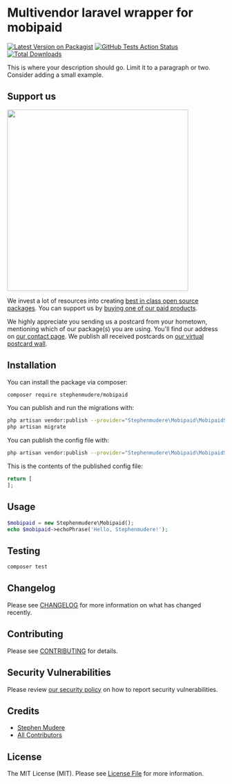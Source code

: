 # Multivendor laravel wrapper for mobipaid

[![Latest Version on Packagist](https://img.shields.io/packagist/v/stephenmudere/mobipaid.svg?style=flat-square)](https://packagist.org/packages/stephenmudere/mobipaid)
[![GitHub Tests Action Status](https://img.shields.io/github/workflow/status/stephenmudere/mobipaid/run-tests?label=tests)](https://github.com/stephenmudere/mobipaid/actions?query=workflow%3ATests+branch%3Amaster)
[![Total Downloads](https://img.shields.io/packagist/dt/stephenmudere/mobipaid.svg?style=flat-square)](https://packagist.org/packages/stephenmudere/mobipaid)


This is where your description should go. Limit it to a paragraph or two. Consider adding a small example.

## Support us

[<img src="https://github-ads.s3.eu-central-1.amazonaws.com/package-mobipaid-laravel.jpg?t=1" width="419px" />](https://spatie.be/github-ad-click/package-mobipaid-laravel)

We invest a lot of resources into creating [best in class open source packages](https://spatie.be/open-source). You can support us by [buying one of our paid products](https://spatie.be/open-source/support-us).

We highly appreciate you sending us a postcard from your hometown, mentioning which of our package(s) you are using. You'll find our address on [our contact page](https://spatie.be/about-us). We publish all received postcards on [our virtual postcard wall](https://spatie.be/open-source/postcards).

## Installation

You can install the package via composer:

```bash
composer require stephenmudere/mobipaid
```

You can publish and run the migrations with:

```bash
php artisan vendor:publish --provider="Stephenmudere\Mobipaid\MobipaidServiceProvider" --tag="mobipaid-migrations"
php artisan migrate
```

You can publish the config file with:
```bash
php artisan vendor:publish --provider="Stephenmudere\Mobipaid\MobipaidServiceProvider" --tag="mobipaid-config"
```

This is the contents of the published config file:

```php
return [
];
```

## Usage

```php
$mobipaid = new Stephenmudere\Mobipaid();
echo $mobipaid->echoPhrase('Hello, Stephenmudere!');
```

## Testing

```bash
composer test
```

## Changelog

Please see [CHANGELOG](CHANGELOG.md) for more information on what has changed recently.

## Contributing

Please see [CONTRIBUTING](.github/CONTRIBUTING.md) for details.

## Security Vulnerabilities

Please review [our security policy](../../security/policy) on how to report security vulnerabilities.

## Credits

- [Stephen Mudere](https://github.com/stephenmudere)
- [All Contributors](../../contributors)

## License

The MIT License (MIT). Please see [License File](LICENSE.md) for more information.
